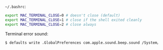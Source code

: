 `~/.bashrc`:
```bash
export MAC_TERMINAL_CLOSE=0 # doesn't close (default)
export MAC_TERMINAL_CLOSE=1 # close if the shell exited cleanly
export MAC_TERMINAL_CLOSE=2 # close always
```

Terminal error sound:
```bash
$ defaults write .GlobalPreferences com.apple.sound.beep.sound /System/Library/Sounds/Basso.aiff
```
